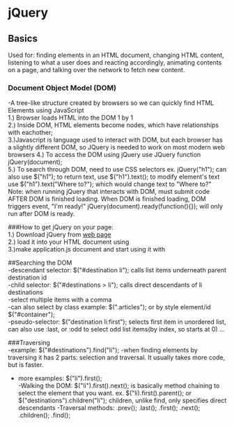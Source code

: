 # jQuery

## Basics  
Used for: finding elements in an HTML document, changing HTML content, listening to what a user does and reacting accordingly, animating contents on a page, and talking over the network to fetch new content.  

### Document Object Model (DOM)  
-A tree-like structure created by browsers so we can quickly find HTML Elements using JavaScript  
1.) Browser loads HTML into the DOM 1 by 1  
2.) Inside DOM, HTML elements become nodes, which have relationships with eachother;  
3.)Javascript is language used to interact with DOM, but each browser has a slightly different DOM, so JQuery is needed to work on most modern web browsers
4.) To access the DOM using jQuery use JQuery function jQuery(document);  
5.) To search through DOM, need to use CSS selectors ex. jQuery("h1");  can also use $("h1");  to return text, use $("h1").text();  to modify element's text use $("h1").text("Where to?");  which would change text to "Where to?"  
Note:  when running jQuery that interacts with DOM, must submit code AFTER DOM is finished loading.  When DOM is finished loading, DOM triggers event, "I'm ready!"  jQuery(document).ready(function(){}); will only run after DOM is ready.  

###How to get jQuery on your page:  
1.) Download jQuery from [web page](http://jquery.com)  
2.) load it into your HTML document using <script src="jquery.min.js"></script>  
3.)make application.js document and start using it with <script src="application.js"></script>  

##Searching the DOM  
-descendant selector: $("#destination li"); calls list items underneath parent destination id  
-child selector:  $("#destinations > li");  calls direct descendants of li destinations  
-select multiple items with a comma  
-can also select by class example: $(".articles");  or by style element/id $("#container");  
-pseudo-selector:  $("destination li:first"); selects first item in unordered list, can also use :last, or :odd to select odd list items(by index, so starts at 0) ...  

###Traversing  
-example:  $("#destinations").find("li");
-when finding elements by traversing it has 2 parts: selection and traversal.  It usually takes more code, but is faster.
- more examples:  $("li").first();  
-Walking the DOM:  $("li").first().next();  is basically method chaining to select the element that you want.  ex.  $("li).first().parent();  or  $("destinations").children("li");  children, unlike find, only specifies direct descendants 
-Traversal methods: .prev(); .last(); .first(); .next(); .children(); .find(); 
